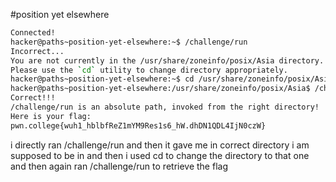 #position yet elsewhere

```bash
Connected!
hacker@paths~position-yet-elsewhere:~$ /challenge/run
Incorrect...
You are not currently in the /usr/share/zoneinfo/posix/Asia directory.
Please use the `cd` utility to change directory appropriately.
hacker@paths~position-yet-elsewhere:~$ cd /usr/share/zoneinfo/posix/Asia
hacker@paths~position-yet-elsewhere:/usr/share/zoneinfo/posix/Asia$ /challenge/run
Correct!!!
/challenge/run is an absolute path, invoked from the right directory!
Here is your flag:
pwn.college{wuh1_hblbfReZ1mYM9Res1s6_hW.dhDN1QDL4IjN0czW}
```

i directly ran /challenge/run and then it gave me in correct directory i am supposed to be in and then i used cd to change the directory to that one and then again ran /challenge/run to retrieve the flag
